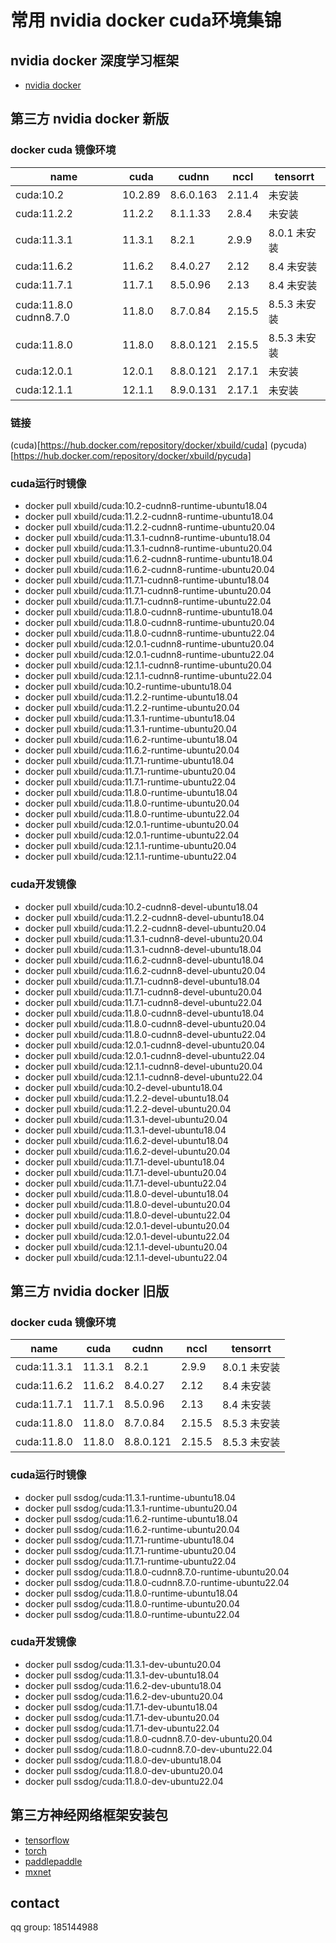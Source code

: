 # 常用 nvidia docker cuda环境集锦

## nvidia docker 深度学习框架 
 - [nvidia docker](nvidia_docker.MD)

## 第三方 nvidia docker 新版
### docker cuda 镜像环境
 
| name                   | cuda       | cudnn      | nccl          | tensorrt     |
|------------------------|------------|------------|---------------|--------------|
| cuda:10.2              | 10.2.89    | 8.6.0.163  | 2.11.4        | 未安装          |
| cuda:11.2.2            | 11.2.2     | 8.1.1.33   | 2.8.4         | 未安装          |
| cuda:11.3.1            | 11.3.1     | 8.2.1      | 2.9.9         | 8.0.1 未安装    |
| cuda:11.6.2            | 11.6.2     | 8.4.0.27   | 2.12          | 8.4    未安装   |
| cuda:11.7.1            | 11.7.1     | 8.5.0.96   | 2.13          | 8.4 未安装      |
| cuda:11.8.0 cudnn8.7.0 | 11.8.0     | 8.7.0.84   | 2.15.5        | 8.5.3 未安装    |
| cuda:11.8.0            | 11.8.0     | 8.8.0.121  | 2.15.5        | 8.5.3 未安装    |
| cuda:12.0.1            | 12.0.1     | 8.8.0.121  | 2.17.1        | 未安装          |
| cuda:12.1.1            | 12.1.1     | 8.9.0.131  | 2.17.1        | 未安装          |

### 链接
(cuda)[https://hub.docker.com/repository/docker/xbuild/cuda]
(pycuda)[https://hub.docker.com/repository/docker/xbuild/pycuda]
### cuda运行时镜像
  - docker pull xbuild/cuda:10.2-cudnn8-runtime-ubuntu18.04
  - docker pull xbuild/cuda:11.2.2-cudnn8-runtime-ubuntu18.04
  - docker pull xbuild/cuda:11.2.2-cudnn8-runtime-ubuntu20.04
  - docker pull xbuild/cuda:11.3.1-cudnn8-runtime-ubuntu18.04
  - docker pull xbuild/cuda:11.3.1-cudnn8-runtime-ubuntu20.04
  - docker pull xbuild/cuda:11.6.2-cudnn8-runtime-ubuntu18.04
  - docker pull xbuild/cuda:11.6.2-cudnn8-runtime-ubuntu20.04
  - docker pull xbuild/cuda:11.7.1-cudnn8-runtime-ubuntu18.04
  - docker pull xbuild/cuda:11.7.1-cudnn8-runtime-ubuntu20.04
  - docker pull xbuild/cuda:11.7.1-cudnn8-runtime-ubuntu22.04
  - docker pull xbuild/cuda:11.8.0-cudnn8-runtime-ubuntu18.04
  - docker pull xbuild/cuda:11.8.0-cudnn8-runtime-ubuntu20.04
  - docker pull xbuild/cuda:11.8.0-cudnn8-runtime-ubuntu22.04
  - docker pull xbuild/cuda:12.0.1-cudnn8-runtime-ubuntu20.04
  - docker pull xbuild/cuda:12.0.1-cudnn8-runtime-ubuntu22.04
  - docker pull xbuild/cuda:12.1.1-cudnn8-runtime-ubuntu20.04
  - docker pull xbuild/cuda:12.1.1-cudnn8-runtime-ubuntu22.04
  - docker pull xbuild/cuda:10.2-runtime-ubuntu18.04
  - docker pull xbuild/cuda:11.2.2-runtime-ubuntu18.04
  - docker pull xbuild/cuda:11.2.2-runtime-ubuntu20.04
  - docker pull xbuild/cuda:11.3.1-runtime-ubuntu18.04
  - docker pull xbuild/cuda:11.3.1-runtime-ubuntu20.04
  - docker pull xbuild/cuda:11.6.2-runtime-ubuntu18.04
  - docker pull xbuild/cuda:11.6.2-runtime-ubuntu20.04
  - docker pull xbuild/cuda:11.7.1-runtime-ubuntu18.04
  - docker pull xbuild/cuda:11.7.1-runtime-ubuntu20.04
  - docker pull xbuild/cuda:11.7.1-runtime-ubuntu22.04
  - docker pull xbuild/cuda:11.8.0-runtime-ubuntu18.04
  - docker pull xbuild/cuda:11.8.0-runtime-ubuntu20.04
  - docker pull xbuild/cuda:11.8.0-runtime-ubuntu22.04
  - docker pull xbuild/cuda:12.0.1-runtime-ubuntu20.04
  - docker pull xbuild/cuda:12.0.1-runtime-ubuntu22.04
  - docker pull xbuild/cuda:12.1.1-runtime-ubuntu20.04
  - docker pull xbuild/cuda:12.1.1-runtime-ubuntu22.04


### cuda开发镜像
  - docker pull xbuild/cuda:10.2-cudnn8-devel-ubuntu18.04
  - docker pull xbuild/cuda:11.2.2-cudnn8-devel-ubuntu18.04
  - docker pull xbuild/cuda:11.2.2-cudnn8-devel-ubuntu20.04
  - docker pull xbuild/cuda:11.3.1-cudnn8-devel-ubuntu20.04
  - docker pull xbuild/cuda:11.3.1-cudnn8-devel-ubuntu18.04
  - docker pull xbuild/cuda:11.6.2-cudnn8-devel-ubuntu18.04
  - docker pull xbuild/cuda:11.6.2-cudnn8-devel-ubuntu20.04
  - docker pull xbuild/cuda:11.7.1-cudnn8-devel-ubuntu18.04
  - docker pull xbuild/cuda:11.7.1-cudnn8-devel-ubuntu20.04
  - docker pull xbuild/cuda:11.7.1-cudnn8-devel-ubuntu22.04
  - docker pull xbuild/cuda:11.8.0-cudnn8-devel-ubuntu18.04
  - docker pull xbuild/cuda:11.8.0-cudnn8-devel-ubuntu20.04
  - docker pull xbuild/cuda:11.8.0-cudnn8-devel-ubuntu22.04
  - docker pull xbuild/cuda:12.0.1-cudnn8-devel-ubuntu20.04
  - docker pull xbuild/cuda:12.0.1-cudnn8-devel-ubuntu22.04
  - docker pull xbuild/cuda:12.1.1-cudnn8-devel-ubuntu20.04
  - docker pull xbuild/cuda:12.1.1-cudnn8-devel-ubuntu22.04
  - docker pull xbuild/cuda:10.2-devel-ubuntu18.04
  - docker pull xbuild/cuda:11.2.2-devel-ubuntu18.04
  - docker pull xbuild/cuda:11.2.2-devel-ubuntu20.04
  - docker pull xbuild/cuda:11.3.1-devel-ubuntu20.04
  - docker pull xbuild/cuda:11.3.1-devel-ubuntu18.04
  - docker pull xbuild/cuda:11.6.2-devel-ubuntu18.04
  - docker pull xbuild/cuda:11.6.2-devel-ubuntu20.04
  - docker pull xbuild/cuda:11.7.1-devel-ubuntu18.04
  - docker pull xbuild/cuda:11.7.1-devel-ubuntu20.04
  - docker pull xbuild/cuda:11.7.1-devel-ubuntu22.04
  - docker pull xbuild/cuda:11.8.0-devel-ubuntu18.04
  - docker pull xbuild/cuda:11.8.0-devel-ubuntu20.04
  - docker pull xbuild/cuda:11.8.0-devel-ubuntu22.04
  - docker pull xbuild/cuda:12.0.1-devel-ubuntu20.04
  - docker pull xbuild/cuda:12.0.1-devel-ubuntu22.04
  - docker pull xbuild/cuda:12.1.1-devel-ubuntu20.04
  - docker pull xbuild/cuda:12.1.1-devel-ubuntu22.04



## 第三方 nvidia docker 旧版
### docker cuda 镜像环境
 
| name | cuda | cudnn | nccl   | tensorrt   |
|------|------|-------|--------|------------|
| cuda:11.3.1  | 11.3.1  | 8.2.1 | 2.9.9  | 8.0.1 未安装  |
| cuda:11.6.2  | 11.6.2 | 8.4.0.27   | 2.12   | 8.4    未安装 |
| cuda:11.7.1   | 11.7.1   | 8.5.0.96   | 2.13   | 8.4 未安装    |
| cuda:11.8.0  | 11.8.0   | 8.7.0.84  | 2.15.5 | 8.5.3 未安装  |
| cuda:11.8.0  | 11.8.0   | 8.8.0.121  | 2.15.5 | 8.5.3 未安装  |


### cuda运行时镜像
  - docker pull ssdog/cuda:11.3.1-runtime-ubuntu18.04
  - docker pull ssdog/cuda:11.3.1-runtime-ubuntu20.04
  - docker pull ssdog/cuda:11.6.2-runtime-ubuntu18.04
  - docker pull ssdog/cuda:11.6.2-runtime-ubuntu20.04
  - docker pull ssdog/cuda:11.7.1-runtime-ubuntu18.04
  - docker pull ssdog/cuda:11.7.1-runtime-ubuntu20.04
  - docker pull ssdog/cuda:11.7.1-runtime-ubuntu22.04
  - docker pull ssdog/cuda:11.8.0-cudnn8.7.0-runtime-ubuntu20.04
  - docker pull ssdog/cuda:11.8.0-cudnn8.7.0-runtime-ubuntu22.04
  - docker pull ssdog/cuda:11.8.0-runtime-ubuntu18.04
  - docker pull ssdog/cuda:11.8.0-runtime-ubuntu20.04
  - docker pull ssdog/cuda:11.8.0-runtime-ubuntu22.04

### cuda开发镜像
  - docker pull ssdog/cuda:11.3.1-dev-ubuntu20.04
  - docker pull ssdog/cuda:11.3.1-dev-ubuntu18.04
  - docker pull ssdog/cuda:11.6.2-dev-ubuntu18.04
  - docker pull ssdog/cuda:11.6.2-dev-ubuntu20.04
  - docker pull ssdog/cuda:11.7.1-dev-ubuntu18.04
  - docker pull ssdog/cuda:11.7.1-dev-ubuntu20.04
  - docker pull ssdog/cuda:11.7.1-dev-ubuntu22.04
  - docker pull ssdog/cuda:11.8.0-cudnn8.7.0-dev-ubuntu20.04
  - docker pull ssdog/cuda:11.8.0-cudnn8.7.0-dev-ubuntu22.04
  - docker pull ssdog/cuda:11.8.0-dev-ubuntu18.04
  - docker pull ssdog/cuda:11.8.0-dev-ubuntu20.04
  - docker pull ssdog/cuda:11.8.0-dev-ubuntu22.04



    
## 第三方神经网络框架安装包
    
 - [tensorflow](tensorflow.MD)
 - [torch](torch.MD)
 - [paddlepaddle](paddle.MD)
 - [mxnet](mxnet.MD)
    
    

  



## contact
qq group: 185144988
